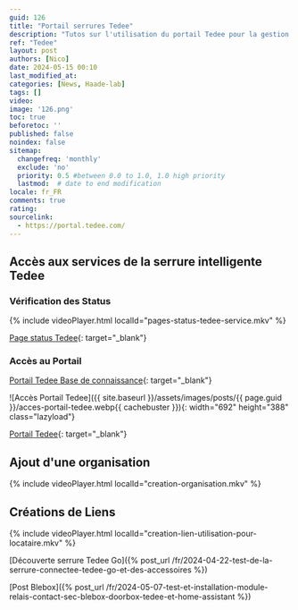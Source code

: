 ```yaml
---
guid: 126
title: "Portail serrures Tedee"
description: "Tutos sur l'utilisation du portail Tedee pour la gestion de plusieurs serrures connectées Tedee Go et Pro idéal quand tu possèdes plusieurs serures ou pour les professionnels de l'hébergement et conciergeries"
ref: "Tedee"
layout: post
authors: [Nico]
date: 2024-05-15 00:10
last_modified_at: 
categories: [News, Haade-lab]
tags: []
video: 
image: '126.png'
toc: true
beforetoc: ''
published: false
noindex: false
sitemap:
  changefreq: 'monthly'
  exclude: 'no'
  priority: 0.5 #between 0.0 to 1.0, 1.0 high priority
  lastmod:  # date to end modification
locale: fr_FR
comments: true
rating:  
sourcelink:
  - https://portal.tedee.com/
---
```

## Accès aux services de la serrure intelligente Tedee

### Vérification des Status 

{% include videoPlayer.html localId="pages-status-tedee-service.mkv" %}

[Page status Tedee](https://status.tedee.com/){: target="_blank"}

### Accès au Portail

[Portail Tedee Base de connaissance](https://tedee.com/fr/knowledge-base/portail-tedee/){: target="_blank"}

![Accès Portail Tedee]({{ site.baseurl }}/assets/images/posts/{{ page.guid }}/acces-portail-tedee.webp{{ cachebuster }}){: width="692" height="388" class="lazyload"}

[Portail Tedee](https://portal.tedee.com/){: target="_blank"}

## Ajout d'une organisation

{% include videoPlayer.html localId="creation-organisation.mkv" %}

## Créations de Liens

{% include videoPlayer.html localId="creation-lien-utilisation-pour-locataire.mkv" %}

[Découverte serrure Tedee Go]({% post_url /fr/2024-04-22-test-de-la-serrure-connectee-tedee-go-et-des-accessoires %})

[Post Blebox]({% post_url /fr/2024-05-07-test-et-installation-module-relais-contact-sec-blebox-doorbox-tedee-et-home-assistant %})

